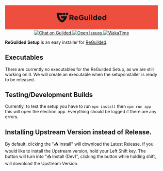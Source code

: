 <p align="center">
  <img src="https://raw.githubusercontent.com/ReGuilded/ReGuilded/main/logo/banner.png" alt="ReGuilded Logo" />
  <a href="https://guilded.gg/ReGuilded">
    <img src="https://img.shields.io/static/v1?label=Chat%20on&message=Guilded&style=flat-square&color=F5C400" alt="Chat on Guilded" />
  </a>
  <a href="https://github.com/ReGuilded/ReGuilded/issues">
    <img alt="Open Issues" src="https://img.shields.io/github/issues-raw/ReGuilded/ReGuilded-Setup?style=flat-square">
  </a>
  <a href="https://wakatime.com/badge/github/ReGuilded/ReGuilded">
    <img alt="WakaTime" src="https://wakatime.com/badge/github/ReGuilded/ReGuilded-Setup.svg">
  </a>
</p>

**ReGuilded Setup** is an easy installer for [ReGuilded](https://github.com/ReGuilded/ReGuilded).

## Executables
There are currently no executables for the ReGuilded Setup, as we are still working on it. We will create an executable when the setup/installer is ready to be released.

## Testing/Development Builds
Currently, to test the setup you have to run `npm install` then `npm run app` this will open the electron app. Everything should be logged if there are any errors.

## Installing Upstream Version instead of Release.
By default, clicking the "📥 Install" will download the Latest Release. 
If you would like to install the Upstream version, hold your Left Shift key. 
The button will turn into "📥 Install (Dev)", clicking the button while holding shift, will download the Upstream Version.